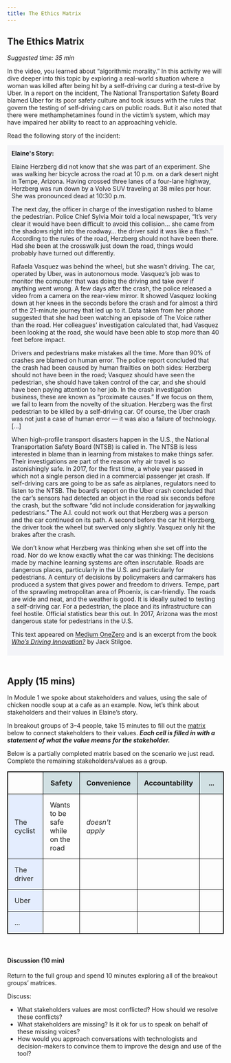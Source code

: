 ```yaml
---
title: The Ethics Matrix
---
```


## The Ethics Matrix
_Suggested time: 35 min_

In the video, you learned about “algorithmic morality.” In this activity we will dive deeper into this topic by exploring a real-world situation where a woman was killed after being hit by a self-driving car during a test-drive by Uber. In a report on the incident, The National Transportation Safety Board blamed Uber for its poor safety culture and took issues with the rules that govern the testing of self-driving cars on public roads. But it also noted that there were methamphetamines found in the victim’s system, which may have impaired her ability to react to an approaching vehicle.

Read the following story of the incident: 

<div style="background-color:#F3F4F8;padding:10px;">
  <b>Elaine's Story:</b>
<p>
Elaine Herzberg did not know that she was part of an experiment. She was walking her bicycle across the road at 10 p.m. on a dark desert night in Tempe, Arizona. Having crossed three lanes of a four-lane highway, Herzberg was run down by a Volvo SUV traveling at 38 miles per hour. She was pronounced dead at 10:30 p.m.
    </p><p>
The next day, the officer in charge of the investigation rushed to blame the pedestrian. Police Chief Sylvia Moir told a local newspaper, “It’s very clear it would have been difficult to avoid this collision… she came from the shadows right into the roadway… the driver said it was like a flash.” According to the rules of the road, Herzberg should not have been there. Had she been at the crosswalk just down the road, things would probably have turned out differently.
    </p><p>
Rafaela Vasquez was behind the wheel, but she wasn’t driving. The car, operated by Uber, was in autonomous mode. Vasquez’s job was to monitor the computer that was doing the driving and take over if anything went wrong. A few days after the crash, the police released a video from a camera on the rear-view mirror. It showed Vasquez looking down at her knees in the seconds before the crash and for almost a third of the 21-minute journey that led up to it. Data taken from her phone suggested that she had been watching an episode of The Voice rather than the road. Her colleagues’ investigation calculated that, had Vasquez been looking at the road, she would have been able to stop more than 40 feet before impact.
    </p><p>
Drivers and pedestrians make mistakes all the time. More than 90% of crashes are blamed on human error. The police report concluded that the crash had been caused by human frailties on both sides: Herzberg should not have been in the road; Vasquez should have seen the pedestrian, she should have taken control of the car, and she should have been paying attention to her job. In the crash investigation business, these are known as “proximate causes.” If we focus on them, we fail to learn from the novelty of the situation. Herzberg was the first pedestrian to be killed by a self-driving car. Of course, the Uber crash was not just a case of human error — it was also a failure of technology. [...]
    </p><p>
When high-profile transport disasters happen in the U.S., the National Transportation Safety Board (NTSB) is called in. The NTSB is less interested in blame than in learning from mistakes to make things safer. Their investigations are part of the reason why air travel is so astonishingly safe. In 2017, for the first time, a whole year passed in which not a single person died in a commercial passenger jet crash. If self-driving cars are going to be as safe as airplanes, regulators need to listen to the NTSB. The board’s report on the Uber crash concluded that the car’s sensors had detected an object in the road six seconds before the crash, but the software “did not include consideration for jaywalking pedestrians.” The A.I. could not work out that Herzberg was a person and the car continued on its path. A second before the car hit Herzberg, the driver took the wheel but swerved only slightly. Vasquez only hit the brakes after the crash.
    </p><p>
We don’t know what Herzberg was thinking when she set off into the road. Nor do we know exactly what the car was thinking: The decisions made by machine learning systems are often inscrutable. Roads are dangerous places, particularly in the U.S. and particularly for pedestrians. A century of decisions by policymakers and carmakers has produced a system that gives power and freedom to drivers. Tempe, part of the sprawling metropolitan area of Phoenix, is car-friendly. The roads are wide and neat, and the weather is good. It is ideally suited to testing a self-driving car. For a pedestrian, the place and its infrastructure can feel hostile. Official statistics bear this out. In 2017, Arizona was the most dangerous state for pedestrians in the U.S.
  </p><p>
  This text appeared on <a href="https://onezero.medium.com/who-killed-elaine-herzberg-ea01fb14fc5e">Medium OneZero</a> and is an excerpt from the book <a href="https://www.palgrave.com/gp/book/9783030323196"><i>Who’s Driving Innovation?</i></a> by Jack Stilgoe.
  </p></div>

<br>

## Apply (15 mins)

In Module 1 we spoke about stakeholders and values, using the sale of chicken noodle soup at a cafe as an example.  Now, let’s think about stakeholders and their values in Elaine’s story. 

In breakout groups of 3–4 people, take 15 minutes to fill out the [matrix](https://blog.dataiku.com/algorithmic-stakeholders-an-ethical-matrix-for-ai) below to connect stakeholders to their values. **_Each cell is filled in with a statement of what the value means for the stakeholder._**

Below is a partially completed matrix based on the scenario we just read. Complete the remaining stakeholders/values as a group. 

<style>
#ethics-matrix { width:100%; border: 1px solid black; border-collapse: collapse; }
#ethics-matrix th, #ethics-matrix td { border: 1px solid black; border-collapse: collapse; padding: 15px; width:19%;}
#ethics-matrix tr th.tint { background-color: #D1E0E3; }
#ethics-matrix tr td.tint { background-color: #E4EDFE; }
</style>

<table id="ethics-matrix">
  <tr>
    <th></th>
    <th class="tint">Safety</th>
    <th class="tint">Convenience</th> 
    <th class="tint">Accountability</th>
    <th class="tint">...</th>
  </tr>
 <!-- <tr>
    <td class="tint">The National Transportation Safety Board</td>
    <td>Ensuring safety standards for self-driving cars are established to make roads safe</td>
    <td></td>
    <td></td>
    <td></td>
  </tr> -->
  <tr>
    <td class="tint">The cyclist</td>
    <td>Wants to be safe while on the road</td>
    <td><i>doesn't apply</i></td>
    <td></td>
    <td></td>
  </tr>
  <tr>
    <td class="tint">The driver</td>
    <td></td>
    <td></td>
    <td></td>
    <td></td>
  </tr>
  <tr>
    <td class="tint">Uber</td>
    <td></td>
    <td></td>
    <td></td>
    <td></td>
  </tr>
  <tr>
    <td class="tint">...</td>
    <td></td>
    <td></td>
    <td></td>
    <td></td>
  </tr>
</table>

<br>

#### Discussion (10 min)

Return to the full group and spend 10 minutes exploring all of the breakout groups’ matrices. 

Discuss:
* What stakeholders values are most conflicted? How should we resolve these conflicts? 
* What stakeholders are missing? Is it ok for us to speak on behalf of these missing voices? 
* How would you approach conversations with technologists and decision-makers to convince them to improve the design and use of the tool? 

